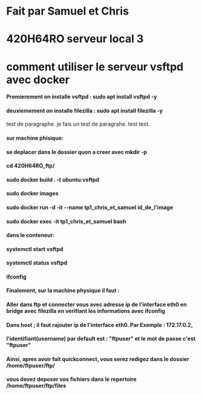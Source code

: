# Fait par Samuel et Chris
# 420H64RO serveur local 3
# comment utiliser le serveur vsftpd avec docker

#### Premierement on installe vsftpd : sudo apt install vsftpd -y
#### deuxiemement on installe filezilla : sudo apt install filezilla -y
test de paragraphe.
je fais un test de paragrahe.
test test.
#### sur machine phisique:
#### se deplacer dans le dossier quon a creer avec mkdir -p
#### cd 420H64RO_ftp/ 
#### sudo docker build . -t ubuntu:vsftpd
#### sudo docker images
#### sudo docker run -d -it --name tp1_chris_et_samuel id_de_l’image
#### sudo docker exec -it tp1_chris_et_samuel bash

#### dans le conteneur:
#### systemctl start vsftpd
#### systemctl status vsftpd
#### ifconfig

#### Finalement, sur la machine physique il faut :
#### Aller dans ftp et connecter vous avec adresse ip de l'interface eth0 en bridge avec filezilla en verifiant les informations avec ifconfig
#### Dans host ; il faut rajouter ip de l'interface eth0. Par Exemple : 172.17.0.2, 
#### l'identifiant(username) par default est : "ftpuser" et le mot de passe c'est "ftpuser"
#### Ainsi, apres avoir fait quickconnect, vous serez redigez dans le dossier /home/ftpuser/ftp/ 
#### vous devez deposer vos fichiers dans le repertoire /home/ftpuser/ftp/files

